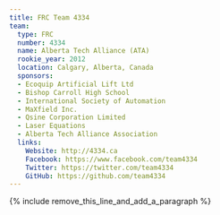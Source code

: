 ```yaml
---
title: FRC Team 4334
team:
  type: FRC
  number: 4334
  name: Alberta Tech Alliance (ATA)
  rookie_year: 2012
  location: Calgary, Alberta, Canada
  sponsors:
  - Ecoquip Artificial Lift Ltd
  - Bishop Carroll High School
  - International Society of Automation
  - MaXfield Inc.
  - Qsine Corporation Limited
  - Laser Equations
  - Alberta Tech Alliance Association
  links:
    Website: http://4334.ca
    Facebook: https://www.facebook.com/team4334
    Twitter: https://twitter.com/team4334
    GitHub: https://github.com/team4334
---
```


{% include remove_this_line_and_add_a_paragraph %}